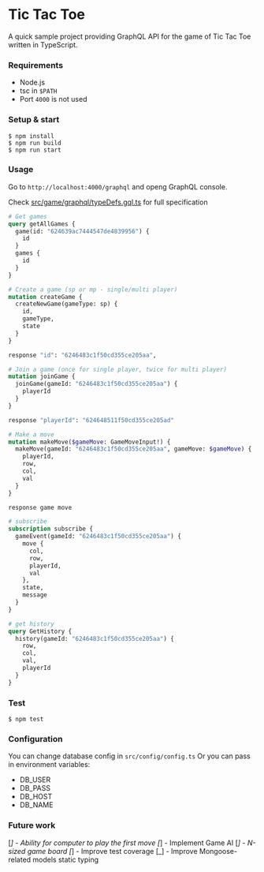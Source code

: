 # Tic Tac Toe

A quick sample project providing GraphQL API for the game of Tic Tac Toe written in TypeScript.

### Requirements

* Node.js
* tsc in `$PATH`
* Port `4000` is not used

### Setup & start

```
$ npm install
$ npm run build
$ npm run start
```

### Usage

Go to `http://localhost:4000/graphql` and openg GraphQL console.

Check [src/game/graphql/typeDefs.gql.ts](src/game/graphql/typeDefs.gql.ts) for full specification

```GraphQL
# Get games
query getAllGames {
  game(id: "624639ac7444547de4839956") {
    id
  }
  games {
    id
  }
}

# Create a game (sp or mp - single/multi player)
mutation createGame {
  createNewGame(gameType: sp) {
    id,
    gameType,
    state
  }
}

response "id": "6246483c1f50cd355ce205aa",

# Join a game (once for single player, twice for multi player)
mutation joinGame {
  joinGame(gameId: "6246483c1f50cd355ce205aa") {
    playerId
  }
}

response "playerId": "624648511f50cd355ce205ad"

# Make a move
mutation makeMove($gameMove: GameMoveInput!) {
  makeMove(gameId: "6246483c1f50cd355ce205aa", gameMove: $gameMove) {
    playerId,
    row,
    col,
    val
  }
}

response game move

# subscribe
subscription subscribe {
  gameEvent(gameId: "6246483c1f50cd355ce205aa") {
    move {
      col,
      row,
      playerId,
      val
    },
    state,
    message
  }
}

# get history
query GetHistory {
  history(gameId: "6246483c1f50cd355ce205aa") {
    row,
    col,
    val,
    playerId
  }
}

```

### Test

```
$ npm test
```

### Configuration 

You can change database config in `src/config/config.ts`
Or you can pass in environment variables:

- DB_USER
- DB_PASS
- DB_HOST
- DB_NAME

### Future work
[_] - Ability for computer to play the first move
[_] - Implement Game AI
[_] - N-sized game board
[_] - Improve test coverage
[_] - Improve Mongoose-related models static typing